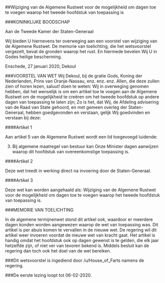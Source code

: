 ##Wijziging van de Algemene Rustwet voor de mogelijkheid om dagen toe te voegen waarop het tweede hoofdstuk van toepassing is 
 
###KONINKLIJKE BOODSCHAP 

Aan de Tweede Kamer der Staten-Generaal

Wij bieden U hiernevens ter overweging aan een voorstel van wijziging van de Algemene Rustwet. De memorie van toelichting, die het wetsvoorstel vergezelt, bevat de gronden waarop het rust. En hiermede bevelen Wij U in Godes heilige bescherming. 


Enschede, 27 januari 2020, Dekoul 

###VOORSTEL VAN WET 
Wij Dekoul, bij de gratie Gods, Koning der Nederlanden, Prins van Oranje-Nassau, enz. enz. enz. Allen, die deze zullen zien of horen lezen, saluut! doen te weten: Wij in overweging genomen hebben, dat het wenselijk is om een artikel toe te voegen aan de Algemene Rustwet om de mogelijkheid te creëren om het tweede hoofdstuk op andere dagen van toepassing te laten zijn; Zo is het, dat Wij, de Afdeling advisering van de Raad van State gehoord, en met gemeen overleg der Staten-Generaal, hebben goedgevonden en verstaan, gelijk Wij goedvinden en verstaan bij deze:

####Artikel 1

Aan artikel 5 van de Algemene Rustwet wordt een lid toegevoegd luidende:


3. Bij algemene maatregel van bestuur kan Onze Minister dagen aanwijzen waarop dit hoofdstuk van overeenkomstige toepassing is.
	
####Artikel 2
	
Deze wet treedt in werking direct na invoering door de Staten-Generaal.

####Artikel 3

Deze wet kan worden aangehaald als:  Wijziging van de Algemene Rustwet voor de mogelijkheid om dagen toe te voegen waarop het tweede hoofdstuk van toepassing is.

###MEMORIE VAN TOELICHTING
	
In de algemene termijnenwet stond dit artikel ook, waardoor er meerdere dagen konden worden aangewezen waarop de wet van toepassing was. Dit artikel is per abuis komen te vervallen in de nieuwe wet. De regering wil dit artikel weer invoeren voordat de nieuwe wet van kracht gaat. Het artikel is handig omdat het hoofdstuk ook op dagen gewenst is te gelden, die elk jaar hetzelfde zijn, of niet ver van tevoren bekend is. Middels besluit kan de regering dan toch ook het doel van de wet bereiken.
	
###Dit wetsvoorstel is ingediend door /u/House_of_Farts namens de regering.
	
###De eerste lezing loopt tot 06-02-2020.
	

